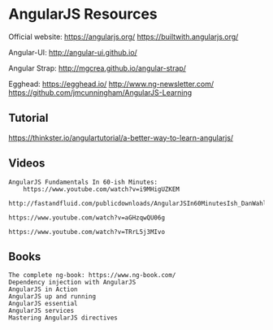AngularJS Resources
=====================

Official website:
    https://angularjs.org/
    https://builtwith.angularjs.org/
    
Angular-UI: http://angular-ui.github.io/
    
Angular Strap: http://mgcrea.github.io/angular-strap/

Egghead: https://egghead.io/
http://www.ng-newsletter.com/
https://github.com/jmcunningham/AngularJS-Learning

Tutorial
----------

https://thinkster.io/angulartutorial/a-better-way-to-learn-angularjs/

Videos
----------
    
    AngularJS Fundamentals In 60-ish Minutes: 
        https://www.youtube.com/watch?v=i9MHigUZKEM
        http://fastandfluid.com/publicdownloads/AngularJSIn60MinutesIsh_DanWahlin_May2013.pdf

    https://www.youtube.com/watch?v=aGHzqwQU06g

    https://www.youtube.com/watch?v=TRrL5j3MIvo

Books
----------
	The complete ng-book: https://www.ng-book.com/
	Dependency injection with AngularJS
	AngularJS in Action
	AngularJS up and running
	AngularJS essential
	AngularJS services
	Mastering AngularJS directives
		